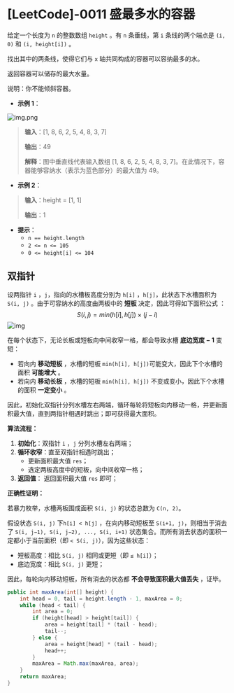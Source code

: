 # [LeetCode]-0011 盛最多水的容器

给定一个长度为 `n` 的整数数组 `height` 。有 `n` 条垂线，第 `i` 条线的两个端点是 `(i, 0)` 和 `(i, height[i])` 。

找出其中的两条线，使得它们与 `x` 轴共同构成的容器可以容纳最多的水。

返回容器可以储存的最大水量。

说明：你不能倾斜容器。

* **示例 1**：

![img.png](https://aliyun-lc-upload.oss-cn-hangzhou.aliyuncs.com/aliyun-lc-upload/uploads/2018/07/25/question_11.jpg)

> **输入**：[1, 8, 6, 2, 5, 4, 8, 3, 7]
> 
> **输出**：49
> 
> **解释**：图中垂直线代表输入数组 [1, 8, 6, 2, 5, 4, 8, 3, 7]。在此情况下，容器能够容纳水（表示为蓝色部分）的最大值为 49。

* **示例 2**：
> **输入**：height = [1, 1]
> 
> **输出**：1

* **提示**：
  * `n == height.length`
  * `2 <= n <= 105`
  * `0 <= height[i] <= 104`

## 双指针
设两指针 `i` ，`j`，指向的水槽板高度分别为 `h[i]` ，`h[j]`，此状态下水槽面积为 `S(i, j)` 。由于可容纳水的高度由两板中的 **短板** 决定，因此可得如下面积公式 ：
$$
S(i, j) = min(h[i], h[j]) × (j−i)
$$
![img](https://pic.leetcode-cn.com/1628780627-VtSmcP-Picture0.png)

在每个状态下，无论长板或短板向中间收窄一格，都会导致水槽 **底边宽度 − 1** 变短：

* 若向内 **移动短板** ，水槽的短板 `min(h[i], h[j])`可能变大，因此下个水槽的面积 **可能增大** 。
* 若向内 **移动长板** ，水槽的短板 `min(h[i], h[j])` 不变或变小，因此下个水槽的面积 **一定变小** 。

因此，初始化双指针分列水槽左右两端，循环每轮将短板向内移动一格，并更新面积最大值，直到两指针相遇时跳出；即可获得最大面积。

**算法流程：**

1. **初始化**：双指针 `i` ，`j` 分列水槽左右两端；
2. **循环收窄**：直至双指针相遇时跳出；
   * 更新面积最大值 `res`；
   * 选定两板高度中的短板，向中间收窄一格；
3. **返回值**： 返回面积最大值 `res` 即可；

**正确性证明：**

若暴力枚举，水槽两板围成面积 `S(i, j)` 的状态总数为 `C(n, 2)`。

假设状态 `S(i, j)` 下`h[i] < h[j]` ，在向内移动短板至 `S(i+1, j)`，则相当于消去了 `S(i, j−1), S(i, j−2), ..., S(i, i+1)` 状态集合。而所有消去状态的面积一定都小于当前面积（即 `< S(i, j)`），因为这些状态：

* 短板高度：相比 `S(i, j)` 相同或更短（即 `≤ h[i]`）；
* 底边宽度：相比 `S(i, j)` 更短；

因此，每轮向内移动短板，所有消去的状态都 **不会导致面积最大值丢失** ，证毕。
```java
public int maxArea(int[] height) {
    int head = 0, tail = height.length - 1, maxArea = 0;
    while (head < tail) {
        int area = 0;
        if (height[head] > height[tail]) {
            area = height[tail] * (tail - head);
            tail--;
        } else {
            area = height[head] * (tail - head);
            head++;
        }
        maxArea = Math.max(maxArea, area);
    }
    return maxArea;
}
```